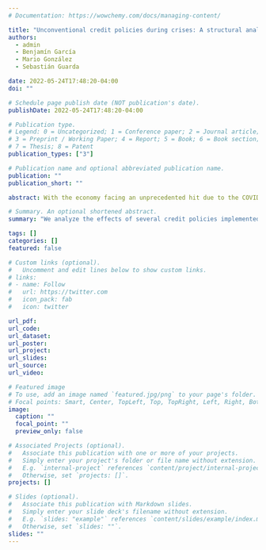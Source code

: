 ```yaml
---
# Documentation: https://wowchemy.com/docs/managing-content/

title: "Unconventional credit policies during crises: A structural analysis of the Chilean experience during the COVID-19 pandemic"
authors:
  - admin
  - Benjamín García
  - Mario González
  - Sebastián Guarda

date: 2022-05-24T17:48:20-04:00
doi: ""

# Schedule page publish date (NOT publication's date).
publishDate: 2022-05-24T17:48:20-04:00

# Publication type.
# Legend: 0 = Uncategorized; 1 = Conference paper; 2 = Journal article;
# 3 = Preprint / Working Paper; 4 = Report; 5 = Book; 6 = Book section;
# 7 = Thesis; 8 = Patent
publication_types: ["3"]

# Publication name and optional abbreviated publication name.
publication: ""
publication_short: ""

abstract: With the economy facing an unprecedented hit due to the COVID-19 pandemic, the Central Bank of Chile and the Chilean government jointly implemented several programs aimed at increasing liquidity and maintaining the flow of funds in the economy. In this paper, we extend the model described in Calani et al. (2022), a structural large-scale DSGE model with a financial system and financial frictions, to assess the impact of the different credit programs implemented during the COVID-19 crisis. We find that the policies’ most significant impact was due to the FOGAPE program and from their joint ability to reduce credit risk. The quantitative analysis carried on in this paper shows that the contraction of GDP in 2020 was between 2.7 and 5.4 percentage points milder thanks to the implemented liquidity and credit policies.

# Summary. An optional shortened abstract.
summary: "We analyze the effects of several credit policies implemented in Chile during the COVID-19 pandemic."

tags: []
categories: []
featured: false

# Custom links (optional).
#   Uncomment and edit lines below to show custom links.
# links:
# - name: Follow
#   url: https://twitter.com
#   icon_pack: fab
#   icon: twitter

url_pdf:
url_code:
url_dataset:
url_poster:
url_project:
url_slides:
url_source:
url_video:

# Featured image
# To use, add an image named `featured.jpg/png` to your page's folder.
# Focal points: Smart, Center, TopLeft, Top, TopRight, Left, Right, BottomLeft, Bottom, BottomRight.
image:
  caption: ""
  focal_point: ""
  preview_only: false

# Associated Projects (optional).
#   Associate this publication with one or more of your projects.
#   Simply enter your project's folder or file name without extension.
#   E.g. `internal-project` references `content/project/internal-project/index.md`.
#   Otherwise, set `projects: []`.
projects: []

# Slides (optional).
#   Associate this publication with Markdown slides.
#   Simply enter your slide deck's filename without extension.
#   E.g. `slides: "example"` references `content/slides/example/index.md`.
#   Otherwise, set `slides: ""`.
slides: ""
---
```

